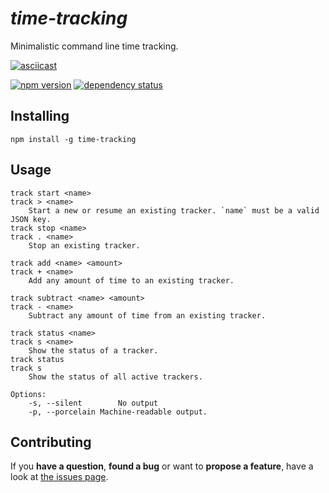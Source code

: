 # *time-tracking*

Minimalistic command line time tracking.

[![asciicast](https://asciinema.org/a/26324.png)](https://asciinema.org/a/26324)

[![npm version](https://img.shields.io/npm/v/time-tracking.svg)](https://www.npmjs.com/package/time-tracking)
[![dependency status](https://img.shields.io/david/derhuerst/time-tracking.svg)](https://david-dm.org/derhuerst/time-tracking)



## Installing

```shell
npm install -g time-tracking
```



## Usage

```
track start <name>
track > <name>
	Start a new or resume an existing tracker. `name` must be a valid JSON key.
track stop <name>
track . <name>
	Stop an existing tracker.

track add <name> <amount>
track + <name>
	Add any amount of time to an existing tracker.

track subtract <name> <amount>
track - <name>
	Subtract any amount of time from an existing tracker.

track status <name>
track s <name>
	Show the status of a tracker.
track status
track s
	Show the status of all active trackers.

Options:
	-s, --silent		No output
	-p, --porcelain	Machine-readable output.

```



## Contributing

If you **have a question**, **found a bug** or want to **propose a feature**, have a look at [the issues page](https://github.com/derhuerst/time-tracking/issues).

